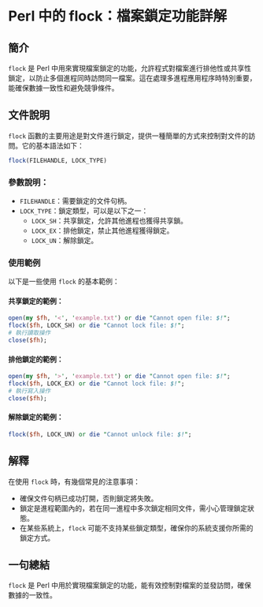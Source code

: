 <!--
Meta Description: # Perl 中的 flock：檔案鎖定功能詳解 ## 簡介 `flock` 是 Perl 中用來實現檔案鎖定的功能，允許程式對檔案進行排他性或共享性鎖定，以防止多個進程同時訪問同一檔案。這在處理多進程應用程序時特別重要，能確保數據一致性和避免競爭條件。 ## 文件說明 `flock` 函數的主要用...
Meta Keywords: flock, perl, die, cannot, file
-->

# Perl 中的 flock：檔案鎖定功能詳解

## 簡介
`flock` 是 Perl 中用來實現檔案鎖定的功能，允許程式對檔案進行排他性或共享性鎖定，以防止多個進程同時訪問同一檔案。這在處理多進程應用程序時特別重要，能確保數據一致性和避免競爭條件。

## 文件說明
`flock` 函數的主要用途是對文件進行鎖定，提供一種簡單的方式來控制對文件的訪問。它的基本語法如下：

```perl
flock(FILEHANDLE, LOCK_TYPE)
```

### 參數說明：
- `FILEHANDLE`：需要鎖定的文件句柄。
- `LOCK_TYPE`：鎖定類型，可以是以下之一：
  - `LOCK_SH`：共享鎖定，允許其他進程也獲得共享鎖。
  - `LOCK_EX`：排他鎖定，禁止其他進程獲得鎖定。
  - `LOCK_UN`：解除鎖定。

### 使用範例
以下是一些使用 `flock` 的基本範例：

#### 共享鎖定的範例：

```perl
open(my $fh, '<', 'example.txt') or die "Cannot open file: $!";
flock($fh, LOCK_SH) or die "Cannot lock file: $!";
# 執行讀取操作
close($fh);
```

#### 排他鎖定的範例：

```perl
open(my $fh, '>', 'example.txt') or die "Cannot open file: $!";
flock($fh, LOCK_EX) or die "Cannot lock file: $!";
# 執行寫入操作
close($fh);
```

#### 解除鎖定的範例：

```perl
flock($fh, LOCK_UN) or die "Cannot unlock file: $!";
```

## 解釋
在使用 `flock` 時，有幾個常見的注意事項：
- 確保文件句柄已成功打開，否則鎖定將失敗。
- 鎖定是進程範圍內的，若在同一進程中多次鎖定相同文件，需小心管理鎖定狀態。
- 在某些系統上，`flock` 可能不支持某些鎖定類型，確保你的系統支援你所需的鎖定方式。

## 一句總結
`flock` 是 Perl 中用於實現檔案鎖定的功能，能有效控制對檔案的並發訪問，確保數據的一致性。